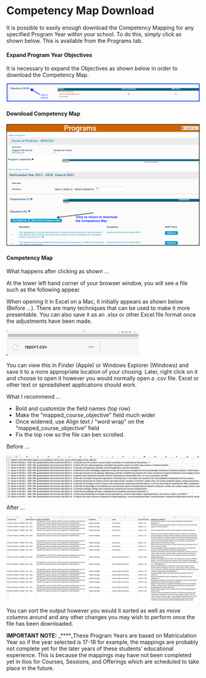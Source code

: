 # Competency Map Download

It is possible to easily enough download the Competency Mapping for any specified Program Year within your school.  To do this, simply click as shown below. This is available from the Programs tab.

#### Expand Program Year Objectives

It is necessary to expand the Objectives as shown below in order to download the Competency Map.

![](../.gitbook/assets/expandpyobj1.png)

#### Download Competency Map

![](../.gitbook/assets/comp_map_1.png)

#### Competency Map

What happens after clicking as shown ...

At the lower left hand corner of your browser window, you will see a file such as the following appear.

When opening it in Excel on a Mac, it initially appears as shown below \(Before ...\). There are many techniques that can be used to make it more presentable. You can also save it as an .xlsx or other Excel file format once the adjustments have been made.

![](../.gitbook/assets/comp_map_2.png)

You can view this in Finder \(Apple\) or Windows Explorer \(WIndows\) and save it to a more appropriate location of your chosing. Later, right click on it and choose to open it however you would normally open a .csv file. Excel or other text or spreadsheet applications should work.

What I recommend ...

* Bold and customize the field names \(top row\)
* Make the "mapped\_course\_objective" field much wider
* Once widened, use Align text / "word wrap" on the "mapped\_course\_objective" field
* Fix the top row so the file can ben scrolled.

Before ...

![Before formatting the output ...](../.gitbook/assets/comp_map_3.png)

  
After ...

![After formatting the output ...](../.gitbook/assets/comp_map_4.png)

You can sort the output however you would it sorted as well as move columns around and any other changes you may wish to perform once the file has been downloaded.

**IMPORTANT NOTE:** _****_These Program Years are based on Matriculation Year so if the year selected is 17-18 for example, the mappings are probably not complete yet for the later years of these students' educational experience. This is because the mappings may have not been completed yet in Ilios for Courses, Sessions, and Offerings which are scheduled to take place in the future.













